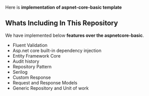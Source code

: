 Here is **implementation of aspnet-core-basic template**

## Whats Including In This Repository
We have implemented below **features over the aspnetcore-basic**.
* Fluent Validation
* Asp.net core built-in dependency injection
* Entity Framework Core
* Audit history
* Repository Pattern
* Serilog
* Custom Response
* Request and Response Models
* Generic Repository and Unit of work

